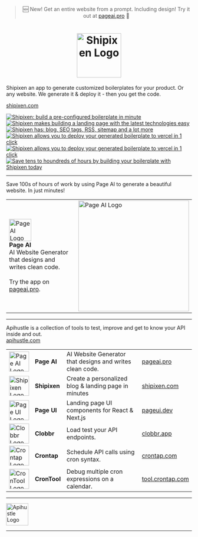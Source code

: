 
<div align="center">

> 🆕 New! Get an entire website from a prompt. Including design! Try it out at [pageai.pro](https://pageai.pro) 🚀

<h1>
<a href="https://shipixen.com" target="_blank">
  <img height="120px" src="https://user-images.githubusercontent.com/1515742/281076422-8c4a9926-2885-4786-a69a-d79ab0c8dc5c.png" alt="Shipixen Logo" />
</a>
</h1>

</div>

Shipixen an app to generate customized boilerplates for your product. Or any website. We generate it & deploy it - then you get the code.

[shipixen.com](https://shipixen.com)

<a href="https://shipixen.com" target="_blank">
  <img src="https://user-images.githubusercontent.com/1515742/282265111-dbd3cd48-2cdf-4706-a028-109c9e7e7481.png" alt="Shipixen: build a pre-configured boilerplate in minute" />
</a>

<a href="https://shipixen.com" target="_blank">
  <img src="https://user-images.githubusercontent.com/1515742/282265114-5f752c47-ac4f-4529-bb57-83c96dc8362e.png" alt="Shipixen makes building a landing page with the latest technologies easy" />
</a>

<a href="https://shipixen.com" target="_blank">
  <img src="https://user-images.githubusercontent.com/1515742/282265115-3f3e5f49-5ad9-4d65-be32-8b6247172f9a.png" alt="Shipixen has: blog, SEO tags, RSS, sitemap and a lot more" />
</a>

<a href="https://shipixen.com" target="_blank">
  <img src="https://user-images.githubusercontent.com/1515742/282265116-f8f24b46-3c4b-46ad-b21f-642bbfa27477.png" alt="Shipixen allows you to deploy your generated boilerplate to vercel in 1 click" />
</a>

<a href="https://shipixen.com" target="_blank">
  <img src="https://user-images.githubusercontent.com/1515742/282265118-bd786d47-d64b-44fa-ba60-649483e93bdf.png" alt="Shipixen allows you to deploy your generated boilerplate to vercel in 1 click" />
</a>

<a href="https://shipixen.com" target="_blank">
  <img src="https://user-images.githubusercontent.com/1515742/282265119-aa57457e-00bf-4bc9-8039-b4f11482686c.png" alt="Save tens to houndreds of hours by building your boilerplate with Shipixen today" />
</a>

-----------------

Save 100s of hours of work by using Page AI to generate a beautiful website. In just minutes!

| | |
| :- | :- |
| <a href="https://pageai.pro" target="_blank"><img height="60px" src="https://pageai.pro/static/images/logo-square.png" alt="Page AI Logo" /></a> <br/> <b>Page AI</b> <br/> AI Website Generator that designs and writes clean code. <br/><br/> Try the app on <a href="https://pageai.pro">pageai.pro</a>. | <a href="https://pageai.pro" target="_blank"><img width="300px" src="https://user-images.githubusercontent.com/1515742/281077548-57b24773-3c2a-4e89-b088-cc3945d7037b.png" alt="Page AI Logo" /></a> |

-----------------

Apihustle is a collection of tools to test, improve and get to know your API inside and out. <br/>
[apihustle.com](https://apihustle.com) <br/>

|                                                                                                                                                                                        |              |                                                          |                                              |
| -------------------------------------------------------------------------------------------------------------------------------------------------------------------------------------- | :----------- | :------------------------------------------------------- | :------------------------------------------- |
| <a href="https://pageai.pro" target="_blank"><img  width="54px" src="https://github.com/user-attachments/assets/9bfbfe6f-add9-45de-aaf2-5c6043a47e41" alt="Page AI Logo" /></a>        | **Page AI**  | AI Website Generator that designs and writes clean code. | [pageai.pro](https://pageai.pro)             |
| <a href="https://shipixen.com" target="_blank"><img  width="54px" src="https://github.com/user-attachments/assets/e1deba72-328e-4d3c-9c62-11ab77184561" alt="Shipixen Logo" /></a>     | **Shipixen** | Create a personalized blog & landing page in minutes     | [shipixen.com](https://shipixen.com)         |
| <a href="https://pageui.dev" target="_blank"><img  width="54px" src="https://github.com/user-attachments/assets/b8815b62-598a-4fca-bc27-c03e66c8b105" alt="Page UI Logo" /></a>        | **Page UI**  | Landing page UI components for React & Next.js           | [pageui.dev](https://pageui.dev)             |
| <a href="https://clobbr.app" target="_blank"><img  width="54px" src="https://github.com/user-attachments/assets/cb3e64e2-efaa-436b-ae6d-0ea4b47e4004" alt="Clobbr Logo" /></a>         | **Clobbr**   | Load test your API endpoints.                            | [clobbr.app](https://clobbr.app)             |
| <a href="https://crontap.com" target="_blank"><img  width="54px" src="https://github.com/user-attachments/assets/38a3d734-d1ca-4f92-9cfb-ada52b9f2ffb" alt="Crontap Logo" /></a>       | **Crontap**  | Schedule API calls using cron syntax.                    | [crontap.com](https://crontap.com)           |
| <a href="https://tool.crontap.com" target="_blank"><img  width="54px" src="https://github.com/user-attachments/assets/545f7618-ff2c-47fa-ad17-e17e38155f55" alt="CronTool Logo" /></a> | **CronTool** | Debug multiple cron expressions on a calendar.           | [tool.crontap.com](https://tool.crontap.com) |

-----------------

<a href="https://apihustle.com" target="_blank">
  <img height="60px" src="https://user-images.githubusercontent.com/1515742/215217833-c07183d2-f688-4d1c-86ea-329f3b28f81c.svg" alt="Apihustle Logo" />
</a>

-----------------

